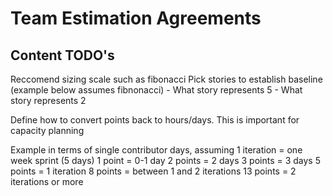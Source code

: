 # Team Estimation Agreements

## Content TODO's

Reccomend sizing scale such as fibonacci
Pick stories to establish baseline (example below assumes fibnonacci)
    - What story represents 5
    - What story represents 2

Define how to convert points back to hours/days. This is important for capacity planning

Example in terms of single contributor days, assuming 1 iteration = one week sprint (5 days)
1 point     = 0-1 day
2 points    = 2 days
3 points    = 3 days
5 points    = 1 iteration
8 points    = between 1 and 2 iterations
13 points   = 2 iterations or more
